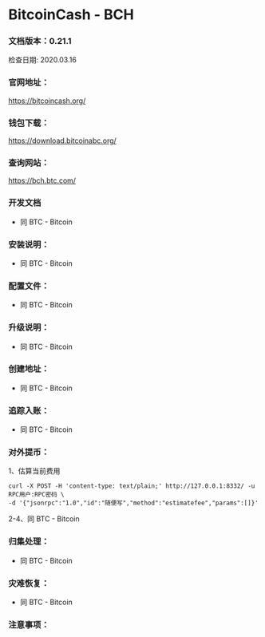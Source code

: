 # BitcoinCash - BCH

### 文档版本：0.21.1
检查日期: 2020.03.16

### 官网地址：
https://bitcoincash.org/

### 钱包下载：
https://download.bitcoinabc.org/

### 查询网站：
https://bch.btc.com/

### 开发文档
* 同 BTC - Bitcoin

### 安装说明：
* 同 BTC - Bitcoin

### 配置文件：
* 同 BTC - Bitcoin

### 升级说明：
* 同 BTC - Bitcoin

### 创建地址：
* 同 BTC - Bitcoin

### 追踪入账：
* 同 BTC - Bitcoin

### 对外提币：
1、估算当前费用
```
curl -X POST -H 'content-type: text/plain;' http://127.0.0.1:8332/ -u RPC用户:RPC密码 \
-d '{"jsonrpc":"1.0","id":"随便写","method":"estimatefee","params":[]}'  
```
2-4、同 BTC - Bitcoin

### 归集处理：
* 同 BTC - Bitcoin

### 灾难恢复：
* 同 BTC - Bitcoin

### 注意事项：
